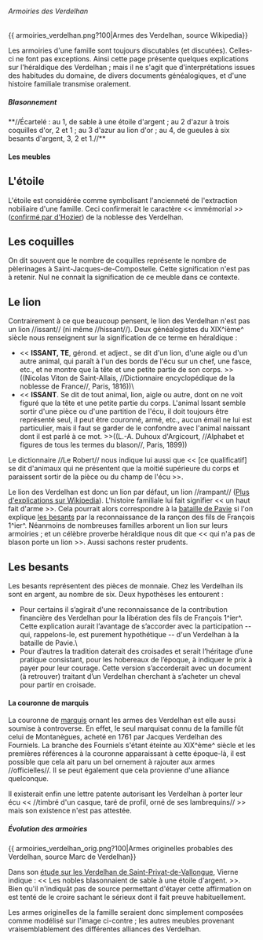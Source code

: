 ###### Armoiries des Verdelhan

{{ armoiries\_verdelhan.png?100\|Armes des Verdelhan, source Wikipedia}}

Les armoiries d'une famille sont toujours discutables (et discutées).
Celles-ci ne font pas exceptions. Ainsi cette page présente quelques
explications sur l'héraldique des Verdelhan ; mais il ne s'agit que
d'interprétations issues des habitudes du domaine, de divers documents
généalogiques, et d'une histoire familiale transmise oralement.

##### Blasonnement

 **//Écartelé : au 1, de sable à une étoile d\'argent ; au 2
        d\'azur à trois coquilles d\'or, 2 et 1 ; au 3 d\'azur au lion
        d\'or ; au 4, de gueules à six besants d\'argent, 3, 2 et
        1.//\*\*

#### Les meubles

L\'étoile
---------

L'étoile est considérée comme symbolisant l'ancienneté de l'extraction
nobiliaire d'une famille. Ceci confirmerait le caractère \<\< immémorial
\>\> ([confirmé par
d'Hozier](Armorial_Général_de_France_(d'Hozier))) de la
noblesse des Verdelhan.

Les coquilles
-------------

On dit souvent que le nombre de coquilles représente le nombre de
pèlerinages à Saint-Jacques-de-Compostelle. Cette signification n'est
pas à retenir. Nul ne connait la signification de ce meuble dans ce
contexte.

Le lion
-------

Contrairement à ce que beaucoup pensent, le lion des Verdelhan n\'est
pas un lion //issant// (ni même //hissant//). Deux généalogistes du
XIX^ième^ siècle nous renseignent sur la signification de ce terme en
héraldique :

 * << **ISSANT, TE**, gérond. et adject., se dit d'un lion, d'une aigle ou d'un autre animal, qui paraît à l'un des bords de l'écu sur un chef, une fasce, etc., et ne montre que la tête et une petite partie de son corps. >>((Nicolas Viton de Saint-Allais, //Dictionnaire encyclopédique de la noblesse de France//, Paris, 1816))\
 * << **ISSANT**. Se dit de tout animal, lion, aigle ou autre, dont on ne voit figuré que la tête et une petite partie du corps. L'animal Issant semble sortir d'une pièce ou d'une partition de l'écu, il doit toujours être représenté seul, il peut être couronné, armé, etc., aucun émail ne lui est particulier, mais il faut se garder de le confondre avec l'animal naissant dont il est parlé à ce mot. >>((L.-A. Duhoux d'Argicourt, //Alphabet et figures de tous les termes du blason//, Paris, 1899))

Le dictionnaire //Le Robert// nous indique lui aussi que \<\< \[ce
qualificatif\] se dit d'animaux qui ne présentent que la moitié
supérieure du corps et paraissent sortir de la pièce ou du champ de
l'écu \>\>.

Le lion des Verdelhan est donc un lion par défaut, un lion //rampant//
([Plus d\'explications sur
Wikipedia](http://fr.wikipedia.org/wiki/Lion_(h%C3%A9raldique)#Lion_et_Lion_l.C3.A9opard.C3.A9)).
L'histoire familiale lui fait signifier \<\< un haut fait d'arme \>\>.
Cela pourrait alors correspondre à la [bataille de
Pavie](wp>fr:Bataille_de_Pavie) si l\'on explique [les
besants](Armoiries_des_Verdelhan#Les_besants) par la
reconnaissance de la rançon des fils de François 1^ier^. Néanmoins de
nombreuses familles arborent un lion sur leurs armoiries ; et un célèbre
proverbe héraldique nous dit que \<\< qui n\'a pas de blason porte un
lion \>\>. Aussi sachons rester prudents.

Les besants
-----------

Les besants représentent des pièces de monnaie. Chez les Verdelhan ils
sont en argent, au nombre de six. Deux hypothèses les entourent :

 * Pour certains il s’agirait d'une reconnaissance de la contribution financière des Verdelhan pour la libération des fils de François 1^ier^. Cette explication aurait l’avantage de s’accorder avec la participation -- qui, rappelons-le, est purement hypothétique -- d'un Verdelhan à la bataille de Pavie.\
 * Pour d’autres la tradition daterait des croisades et serait l’héritage d’une pratique consistant, pour les hobereaux de l’époque, à indiquer le prix à payer pour leur courage. Cette version s’accorderait avec un document (à retrouver) traitant d’un Verdelhan cherchant à s’acheter un cheval pour partir en croisade.

#### La couronne de marquis

La couronne de [marquis](wp>fr:Marquis) ornant les armes des
Verdelhan est elle aussi soumise à controverse. En effet, le seul
marquisat connu de la famille fût celui de Montanègues, acheté en 1761
par Jacques Verdelhan des Fourniels. La branche des Fourniels s\'étant
éteinte au XIX^ème^ siècle et les premières références à la couronne
apparaissant à cette époque-là, il est possible que cela ait paru un bel
ornement à rajouter aux armes //officielles//. Il se peut également que
cela provienne d\'une alliance quelconque.

Il existerait enfin une lettre patente autorisant les Verdelhan à porter
leur écu \<\< //timbré d\'un casque, taré de profil, orné de ses
lambrequins// \>\> mais son existence n\'est pas attestée.

##### Évolution des armoiries

{{ armoiries\_verdelhan\_orig.png?100\|Armes originelles probables des
Verdelhan, source Marc de Verdelhan}}

Dans son [étude sur les Verdelhan de
Saint-Privat-de-Vallongue](Les_Verdelhan_de_Saint-Privat-de-Vallongue_(1275-1775)_(Vierne)),
Vierne indique : \<\< Les nobles blasonnaient de sable à une étoile
d\'argent. \>\>. Bien qu\'il n\'indiquât pas de source permettant
d\'étayer cette affirmation on est tenté de le croire sachant le sérieux
dont il fait preuve habituellement.

Les armes originelles de la famille seraient donc simplement composées
comme modélisé sur l\'image ci-contre ; les autres meubles provenant
vraisemblablement des différentes alliances des Verdelhan.
